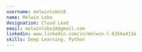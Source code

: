 ```yaml
---
username: melwinlobo18
name: Melwin Lobo
designation: Cloud Lead
email: melwinlobo18@gmail.com
linkedin: www.linkedin.com/in/melwin-l-6356a413a
skills: Deep Learning, Python
---
```

